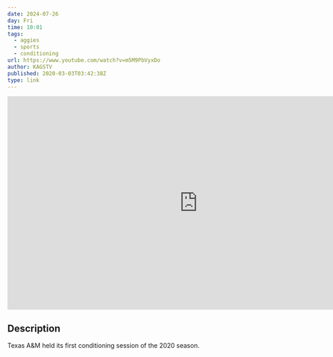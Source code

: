 ```yaml
---
date: 2024-07-26
day: Fri
time: 10:01
tags:
  - aggies
  - sports
  - conditioning
url: https://www.youtube.com/watch?v=m5M9PbVyxDo
author: KAGSTV
published: 2020-03-03T03:42:38Z
type: link
---
```


<iframe width="854" height="480" src="https://www.youtube.com/embed/m5M9PbVyxDo" frameborder="0" allowfullscreen></iframe>

## Description
Texas A&M held its first conditioning session of the 2020 season.